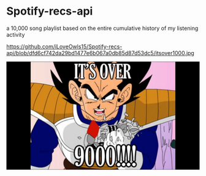 # Spotify-recs-api
a 10,000 song playlist based on the entire cumulative history of my listening activity

https://github.com/iLoveOwls15/Spotify-recs-api/blob/dfd6cf742da29bd1477e6b067a0db85d87d53dc5/itsover1000.jpg

![image alt](https://github.com/iLoveOwls15/Spotify-recs-api/blob/dfd6cf742da29bd1477e6b067a0db85d87d53dc5/itsover1000.jpg) 
